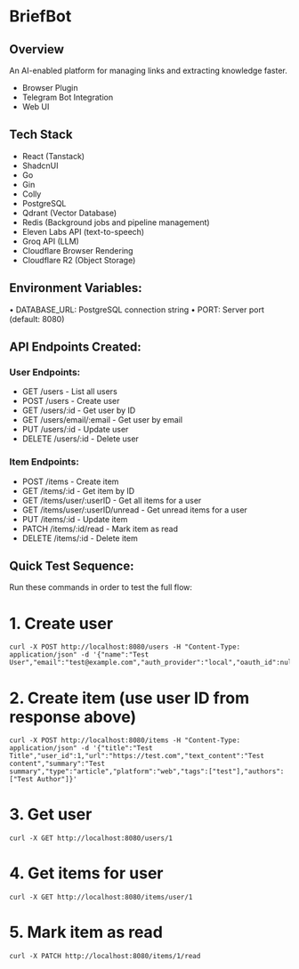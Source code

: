 # BriefBot

## Overview

An AI-enabled platform for managing links and extracting knowledge faster.

- Browser Plugin
- Telegram Bot Integration
- Web UI

## Tech Stack

- React (Tanstack)
- ShadcnUI
- Go
- Gin
- Colly
- PostgreSQL
- Qdrant (Vector Database)
- Redis (Background jobs and pipeline management)
- Eleven Labs API (text-to-speech)
- Groq API (LLM)
- Cloudflare Browser Rendering
- Cloudflare R2 (Object Storage)

## Environment Variables:

• DATABASE_URL: PostgreSQL connection string
• PORT: Server port (default: 8080)

## API Endpoints Created:

### User Endpoints:

- GET /users - List all users
- POST /users - Create user
- GET /users/:id - Get user by ID
- GET /users/email/:email - Get user by email
- PUT /users/:id - Update user
- DELETE /users/:id - Delete user

### Item Endpoints:

- POST /items - Create item
- GET /items/:id - Get item by ID
- GET /items/user/:userID - Get all items for a user
- GET /items/user/:userID/unread - Get unread items for a user
- PUT /items/:id - Update item
- PATCH /items/:id/read - Mark item as read
- DELETE /items/:id - Delete item

## Quick Test Sequence:

Run these commands in order to test the full flow:

# 1. Create user

```
curl -X POST http://localhost:8080/users -H "Content-Type: application/json" -d '{"name":"Test User","email":"test@example.com","auth_provider":"local","oauth_id":null,"password_hash":"hashedpassword"}'
```

# 2. Create item (use user ID from response above)

```
curl -X POST http://localhost:8080/items -H "Content-Type: application/json" -d '{"title":"Test Title","user_id":1,"url":"https://test.com","text_content":"Test content","summary":"Test summary","type":"article","platform":"web","tags":["test"],"authors":["Test Author"]}'
```

# 3. Get user

```
curl -X GET http://localhost:8080/users/1
```

# 4. Get items for user

```
curl -X GET http://localhost:8080/items/user/1
```

# 5. Mark item as read

```
curl -X PATCH http://localhost:8080/items/1/read
```
